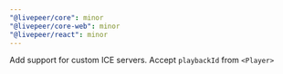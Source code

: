 ```yaml
---
"@livepeer/core": minor
"@livepeer/core-web": minor
"@livepeer/react": minor
---
```


Add support for custom ICE servers.
Accept `playbackId` from `<Player>`
